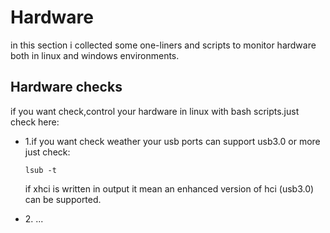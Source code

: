 # Hardware
in this section i collected some one-liners and scripts to monitor hardware both in linux and windows environments.

## Hardware checks
if you want check,control your hardware in linux  with bash scripts.just check here:

<ul>

<li>1.if you want check weather your usb ports can support usb3.0 or more just check:

    lsub -t 

</li>
<p>if xhci is written in output it mean an enhanced version of hci (usb3.0) can be supported.</p>

<li>2. ...</li>

</ul>
